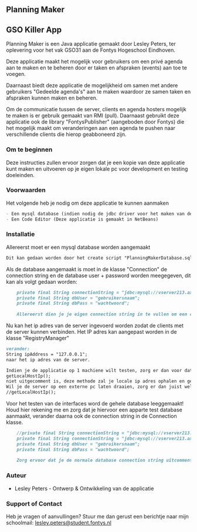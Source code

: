 ﻿## Planning Maker
## GSO Killer App

Planning Maker is een Java applicatie gemaakt door Lesley Peters, ter oplevering voor het vak GSO31 aan de Fontys Hogeschool Eindhoven.

Deze applicatie maakt het mogelijk voor gebruikers om een privé agenda aan te maken en te beheren door er taken en afspraken (events) aan toe te voegen.

Daarnaast biedt deze applicatie de mogelijkheid om samen met andere gebruikers "Gedeelde agenda's" aan te maken waardoor ze samen taken en afspraken kunnen maken en beheren.

Om de communicatie tussen de server, clients en agenda hosters mogelijk te maken is er gebruik gemaakt van RMI (pull). Daarnaast gebruikt deze applicatie ook de library "FontysPublisher" (aangeboden door Fontys) die het mogelijk maakt om veranderingen aan een agenda te pushen naar verschillende clients die hierop geabboneerd zijn.

### Om te beginnen
Deze instructies zullen ervoor zorgen dat je een kopie van deze applicatie kunt maken en uitvoeren op je eigen lokale pc voor development en testing doeleinden.

### Voorwaarden
Het volgende heb je nodig om deze applicatie te kunnen aanmaken
```markdown
- Een mysql database (indien nodig de jdbc driver voor het maken van de connectie)
- Een Code Editor (Deze applicatie is gemaakt in NetBeans)
```

### Installatie
Allereerst moet er een mysql database worden aangemaakt
```markdown
Dit kan gedaan worden door het create script "PlanningMakerDatabase.sql" uit te voeren in je eigen mysql database.
```

Als de database aangemaakt is moet in de klasse "Connection" de connection string en de database user + password worden meegegeven, dit kan als volgt gedaan worden:
```markdown
    private final String connectionString = "jdbc:mysql://vserver213.axc.nl:3306/lesleya213_gso?zeroDateTimeBehavior=convertToNull";
    private final String dbUser = "gebruikersnaam";
    private final String dbPass = "wachtwoord";
    
    Allereerst dien je je eigen connection string in te vullen om een connectie te maken naar je eigen database, daarna moet je de gebruikersnaam en wachtwoord meegeven ter verificatie.
```

Nu kan het ip adres van de server ingevoerd worden zodat de clients met de server kunnen verbinden.
Het IP adres kan aangepast worden in de klasse "RegistryManager"
```markdown
verander: 
String ipAddress = "127.0.0.1";
naar het ip adres van de server.

Indien je de applicatie op 1 machiene wilt testen, zorg er dan voor dat de regel (te vinden in de constructor van RegistryManager):
getLocalHostIp();
niet uitgecomment is, deze methode zal je locale ip adres ophalen en gebruiken om een connectie mee te maken.
Wil je de server op een externe pc laten draaien, zorg er dan juist wel voor dat deze regel uitgecomment is:
//getLocalHostIp();
```

Voor het testen van de interfaces word de gehele database leeggemaakt! Houd hier rekening me en zorg dat je hiervoor een apparte test database aanmaakt, verander daarna ook de connection string in de Connection klasse.
```markdown
    //private final String connectionString = "jdbc:mysql://vserver213.axc.nl:3306/lesleya213_gso?zeroDateTimeBehavior=convertToNull";
    private final String connectionString = "jdbc:mysql://vserver213.axc.nl:3306/lesleya213_gso?zeroDateTimeBehavior=convertToNull";
    private final String dbUser = "gebruikersnaam";
    private final String dbPass = "wachtwoord";
    
    Zorg ervoor dat je de normale database connection string uitcomment en de connection string van de test database gebruikt tijdens het testen van de interfaces.
```

### Auteur
- Lesley Peters - Ontwerp & Ontwikkeling van de applicatie

### Support of Contact
Heb je vragen of aanvullingen? Stuur me dan gerust een berichtje naar mijn schoolmail: lesley.peters@student.fontys.nl
